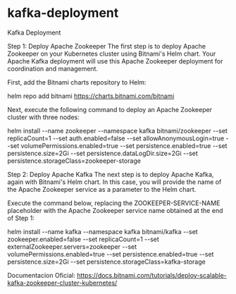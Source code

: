 # kafka-deployment

Kafka Deployment

Step 1: Deploy Apache Zookeeper
The first step is to deploy Apache Zookeeper on your Kubernetes cluster using Bitnami's Helm chart. Your Apache Kafka deployment will use this Apache Zookeeper deployment for coordination and management.

First, add the Bitnami charts repository to Helm:

helm repo add bitnami https://charts.bitnami.com/bitnami

Next, execute the following command to deploy an Apache Zookeeper cluster with three nodes:

helm install --name zookeeper --namespace kafka bitnami/zookeeper --set replicaCount=1 --set auth.enabled=false --set allowAnonymousLogin=true --set volumePermissions.enabled=true --set persistence.enabled=true --set persistence.size=2Gi --set persistence.dataLogDir.size=2Gi --set persistence.storageClass=zookeeper-storage

Step 2: Deploy Apache Kafka
The next step is to deploy Apache Kafka, again with Bitnami's Helm chart. In this case, you will provide the name of the Apache Zookeeper service as a parameter to the Helm chart.

Execute the command below, replacing the ZOOKEEPER-SERVICE-NAME placeholder with the Apache Zookeeper service name obtained at the end of Step 1:

helm install --name kafka --namespace kafka bitnami/kafka --set zookeeper.enabled=false  --set replicaCount=1 --set externalZookeeper.servers=zookeeper --set volumePermissions.enabled=true --set persistence.enabled=true --set persistence.size=2Gi --set persistence.storageClass=kafka-storage

Documentacion Oficial: https://docs.bitnami.com/tutorials/deploy-scalable-kafka-zookeeper-cluster-kubernetes/